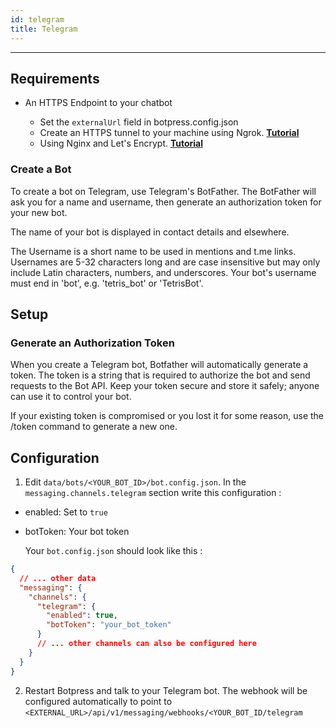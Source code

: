 ```yaml
---
id: telegram
title: Telegram
---
```


--------------------

## Requirements

- An HTTPS Endpoint to your chatbot

  - Set the `externalUrl` field in botpress.config.json
  - Create an HTTPS tunnel to your machine using Ngrok. [**Tutorial**](https://api.slack.com/tutorials/tunneling-with-ngrok)
  - Using Nginx and Let's Encrypt. [**Tutorial**](https://www.digitalocean.com/community/tutorials/how-to-secure-nginx-with-let-s-encrypt-on-ubuntu-16-04)

### Create a Bot

To create a bot on Telegram, use Telegram's BotFather. The BotFather will ask you for a name and username, then generate an authorization token for your new bot.

The name of your bot is displayed in contact details and elsewhere.

The Username is a short name to be used in mentions and t.me links. Usernames are 5-32 characters long and are case insensitive but may only include Latin characters, numbers, and underscores. Your bot's username must end in 'bot', e.g. 'tetris_bot' or 'TetrisBot'.

## Setup

### Generate an Authorization Token

When you create a Telegram bot, Botfather will automatically generate a token. The token is a string that is required to authorize the bot and send requests to the Bot API. Keep your token secure and store it safely; anyone can use it to control your bot.

If your existing token is compromised or you lost it for some reason, use the /token command to generate a new one.

## Configuration

1. Edit `data/bots/<YOUR_BOT_ID>/bot.config.json`. In the `messaging.channels.telegram` section write this configuration :

- enabled: Set to `true`
- botToken: Your bot token

  Your `bot.config.json` should look like this :

```json
{
  // ... other data
  "messaging": {
    "channels": {
      "telegram": {
        "enabled": true,
        "botToken": "your_bot_token"
      }
      // ... other channels can also be configured here
    }
  }
}
```

2. Restart Botpress and talk to your Telegram bot. The webhook will be configured automatically to point to `<EXTERNAL_URL>/api/v1/messaging/webhooks/<YOUR_BOT_ID/telegram`
